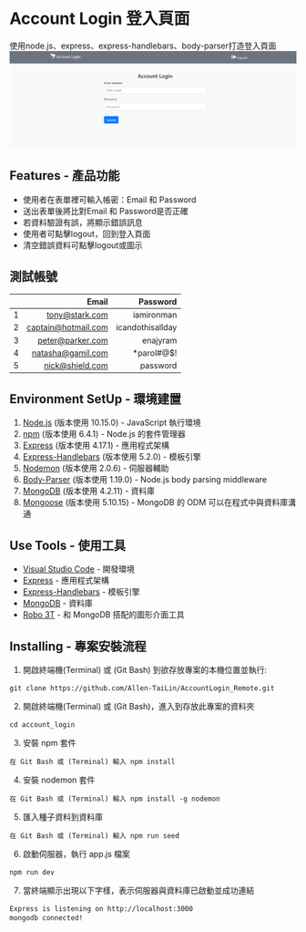 # Account Login 登入頁面

使用node.js、express、express-handlebars、body-parser打造登入頁面
![](/2_3A10AccountLogin.png)

## Features - 產品功能

- 使用者在表單裡可輸入帳密：Email 和 Password
- 送出表單後將比對Email 和 Password是否正確
- 若資料驗證有誤，將顯示錯誤訊息
- 使用者可點擊logout，回到登入頁面
- 清空錯誤資料可點擊logout或圖示

## 測試帳號

|     |               Email |         Password |
| --: | ------------------: | ---------------: |
|   1 |      tony@stark.com |       iamironman |
|   2 | captain@hotmail.com | icandothisallday |
|   3 |    peter@parker.com |         enajyram |
|   4 |   natasha@gamil.com |     \*parol#@\$! |
|   5 |     nick@shield.com |         password |

## Environment SetUp - 環境建置

1. [Node.js](https://nodejs.org/en/) (版本使用 10.15.0) - JavaScript 執行環境
2. [npm](https://nodejs.org/en/) (版本使用 6.4.1) - Node.js 的套件管理器
3. [Express](https://www.npmjs.com/package/express) (版本使用 4.17.1) - 應用程式架構
4. [Express-Handlebars](https://www.npmjs.com/package/express-handlebars) (版本使用 5.2.0) - 模板引擎
5. [Nodemon](https://www.npmjs.com/package/nodemon) (版本使用 2.0.6) - 伺服器輔助
6. [Body-Parser](https://www.npmjs.com/package/body-parser) (版本使用 1.19.0) - Node.js body parsing middleware
7. [MongoDB](https://www.mongodb.com/) (版本使用 4.2.11) - 資料庫
8. [Mongoose](https://www.npmjs.com/package/mongoose) (版本使用 5.10.15) - MongoDB 的 ODM 可以在程式中與資料庫溝通

## Use Tools - 使用工具

- [Visual Studio Code](https://visualstudio.microsoft.com/zh-hant/) - 開發環境
- [Express](https://www.npmjs.com/package/express) - 應用程式架構
- [Express-Handlebars](https://www.npmjs.com/package/express-handlebars) - 模板引擎
- [MongoDB](https://www.mongodb.com/) - 資料庫
- [Robo 3T](https://robomongo.org/) - 和 MongoDB 搭配的圖形介面工具

## Installing - 專案安裝流程

1. 開啟終端機(Terminal) 或 (Git Bash) 到欲存放專案的本機位置並執行:

```
git clone https://github.com/Allen-TaiLin/AccountLogin_Remote.git
```

2. 開啟終端機(Terminal) 或 (Git Bash)，進入到存放此專案的資料夾

```
cd account_login
```

3. 安裝 npm 套件

```
在 Git Bash 或 (Terminal) 輸入 npm install
```

4. 安裝 nodemon 套件

```
在 Git Bash 或 (Terminal) 輸入 npm install -g nodemon
```

5. 匯入種子資料到資料庫

```
在 Git Bash 或 (Terminal) 輸入 npm run seed
```

6. 啟動伺服器，執行 app.js 檔案

```
npm run dev
```

7. 當終端顯示出現以下字樣，表示伺服器與資料庫已啟動並成功連結

```
Express is listening on http://localhost:3000
mongodb connected!
```



